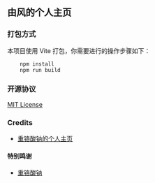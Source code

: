 ## 由风的个人主页

### 打包方式

本项目使用 Vite 打包，你需要进行的操作步骤如下：

```shell
    npm install
    npm run build
```
### 开源协议

[MIT License](LICENSE)

### Credits

- [重铬酸钠的个人主页](https://github.com/sTheNight/HomePage)

#### 特别鸣谢

- [重铬酸钠](https://github.com/sTheNight)
